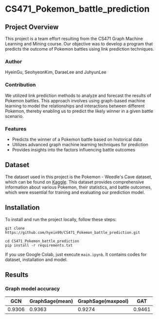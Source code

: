 # CS471_Pokemon_battle_prediction
## Project Overview
This project is a team effort resulting from the CS471 Graph Machine Learning and Mining course. Our objective was to develop a program that predicts the outcome of Pokemon battles using link prediction techniques.

### Author
HyeinGu, SeohyeonKim, DaraeLee and JuhyunLee

### Contribution
We utilized link prediction methods to analyze and forecast the results of Pokemon battles. This approach involves using graph-based machine learning to model the relationships and interactions between different Pokemon, thereby enabling us to predict the likely winner in a given battle scenario.

### Features
* Predicts the winner of a Pokemon battle based on historical data
* Utilizes advanced graph machine learning techniques for prediction
* Provides insights into the factors influencing battle outcomes

## Dataset
The dataset used in this project is the Pokemon - Weedle's Cave dataset, which can be found on [Kaggle](https://www.kaggle.com/datasets/terminus7/pokemon-challenge). This dataset provides comprehensive information about various Pokemon, their statistics, and battle outcomes, which were essential for training and evaluating our prediction model.

## Installation
To install and run the project locally, follow these steps:
```
git clone https://github.com/hyein99/CS471_Pokemon_battle_prediction.git

cd CS471_Pokemon_battle_prediction
pip install -r requirements.txt
```

If you use Google Colab, just execute `main.ipynb`. It contains codes for dataset, installation and model.

## Results
### Graph model accuracy
|GCN|GraphSage(mean)|GraphSage(maxpool)|GAT|
|---|-------------|------------------|----|
|0.9306|0.9363|0.9274|0.9461|
